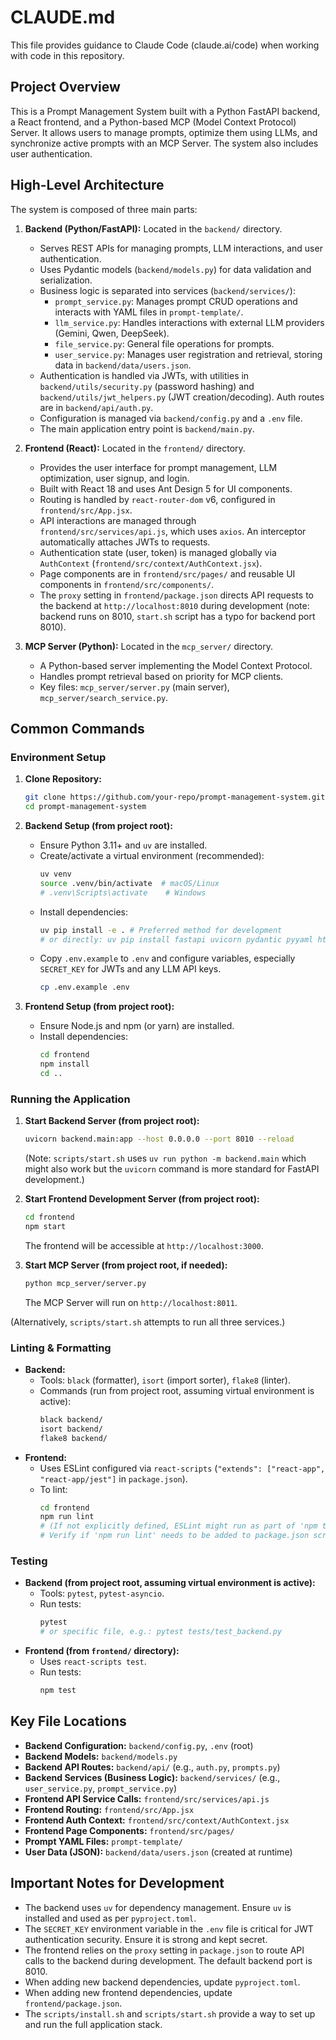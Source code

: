 # CLAUDE.md

This file provides guidance to Claude Code (claude.ai/code) when working with code in this repository.

## Project Overview

This is a Prompt Management System built with a Python FastAPI backend, a React frontend, and a Python-based MCP (Model Context Protocol) Server. It allows users to manage prompts, optimize them using LLMs, and synchronize active prompts with an MCP Server. The system also includes user authentication.

## High-Level Architecture

The system is composed of three main parts:

1.  **Backend (Python/FastAPI):** Located in the `backend/` directory.
    *   Serves REST APIs for managing prompts, LLM interactions, and user authentication.
    *   Uses Pydantic models (`backend/models.py`) for data validation and serialization.
    *   Business logic is separated into services (`backend/services/`):
        *   `prompt_service.py`: Manages prompt CRUD operations and interacts with YAML files in `prompt-template/`.
        *   `llm_service.py`: Handles interactions with external LLM providers (Gemini, Qwen, DeepSeek).
        *   `file_service.py`: General file operations for prompts.
        *   `user_service.py`: Manages user registration and retrieval, storing data in `backend/data/users.json`.
    *   Authentication is handled via JWTs, with utilities in `backend/utils/security.py` (password hashing) and `backend/utils/jwt_helpers.py` (JWT creation/decoding). Auth routes are in `backend/api/auth.py`.
    *   Configuration is managed via `backend/config.py` and a `.env` file.
    *   The main application entry point is `backend/main.py`.

2.  **Frontend (React):** Located in the `frontend/` directory.
    *   Provides the user interface for prompt management, LLM optimization, user signup, and login.
    *   Built with React 18 and uses Ant Design 5 for UI components.
    *   Routing is handled by `react-router-dom` v6, configured in `frontend/src/App.jsx`.
    *   API interactions are managed through `frontend/src/services/api.js`, which uses `axios`. An interceptor automatically attaches JWTs to requests.
    *   Authentication state (user, token) is managed globally via `AuthContext` (`frontend/src/context/AuthContext.jsx`).
    *   Page components are in `frontend/src/pages/` and reusable UI components in `frontend/src/components/`.
    *   The `proxy` setting in `frontend/package.json` directs API requests to the backend at `http://localhost:8010` during development (note: backend runs on 8010, `start.sh` script has a typo for backend port 8010).

3.  **MCP Server (Python):** Located in the `mcp_server/` directory.
    *   A Python-based server implementing the Model Context Protocol.
    *   Handles prompt retrieval based on priority for MCP clients.
    *   Key files: `mcp_server/server.py` (main server), `mcp_server/search_service.py`.

## Common Commands

### Environment Setup

1.  **Clone Repository:**
    ```bash
    git clone https://github.com/your-repo/prompt-management-system.git
    cd prompt-management-system
    ```

2.  **Backend Setup (from project root):**
    *   Ensure Python 3.11+ and `uv` are installed.
    *   Create/activate a virtual environment (recommended):
        ```bash
        uv venv
        source .venv/bin/activate  # macOS/Linux
        # .venv\Scripts\activate    # Windows
        ```
    *   Install dependencies:
        ```bash
        uv pip install -e . # Preferred method for development
        # or directly: uv pip install fastapi uvicorn pydantic pyyaml httpx google-generativeai openai aiofiles python-multipart python-dotenv sse-starlette pydantic-settings passlib[bcrypt] python-jose[cryptography]
        ```
    *   Copy `.env.example` to `.env` and configure variables, especially `SECRET_KEY` for JWTs and any LLM API keys.
        ```bash
        cp .env.example .env
        ```

3.  **Frontend Setup (from project root):**
    *   Ensure Node.js and npm (or yarn) are installed.
    *   Install dependencies:
        ```bash
        cd frontend
        npm install
        cd ..
        ```

### Running the Application

1.  **Start Backend Server (from project root):**
    ```bash
    uvicorn backend.main:app --host 0.0.0.0 --port 8010 --reload
    ```
    (Note: `scripts/start.sh` uses `uv run python -m backend.main` which might also work but the `uvicorn` command is more standard for FastAPI development.)

2.  **Start Frontend Development Server (from project root):**
    ```bash
    cd frontend
    npm start
    ```
    The frontend will be accessible at `http://localhost:3000`.

3.  **Start MCP Server (from project root, if needed):**
    ```bash
    python mcp_server/server.py
    ```
    The MCP Server will run on `http://localhost:8011`.

(Alternatively, `scripts/start.sh` attempts to run all three services.)

### Linting & Formatting

*   **Backend:**
    *   Tools: `black` (formatter), `isort` (import sorter), `flake8` (linter).
    *   Commands (run from project root, assuming virtual environment is active):
        ```bash
        black backend/
        isort backend/
        flake8 backend/
        ```
*   **Frontend:**
    *   Uses ESLint configured via `react-scripts` (`"extends": ["react-app", "react-app/jest"]` in `package.json`).
    *   To lint:
        ```bash
        cd frontend
        npm run lint
        # (If not explicitly defined, ESLint might run as part of 'npm test' or via IDE integrations)
        # Verify if 'npm run lint' needs to be added to package.json scripts if not present
        ```

### Testing

*   **Backend (from project root, assuming virtual environment is active):**
    *   Tools: `pytest`, `pytest-asyncio`.
    *   Run tests:
        ```bash
        pytest
        # or specific file, e.g.: pytest tests/test_backend.py
        ```
*   **Frontend (from `frontend/` directory):**
    *   Uses `react-scripts test`.
    *   Run tests:
        ```bash
        npm test
        ```

## Key File Locations

*   **Backend Configuration:** `backend/config.py`, `.env` (root)
*   **Backend Models:** `backend/models.py`
*   **Backend API Routes:** `backend/api/` (e.g., `auth.py`, `prompts.py`)
*   **Backend Services (Business Logic):** `backend/services/` (e.g., `user_service.py`, `prompt_service.py`)
*   **Frontend API Service Calls:** `frontend/src/services/api.js`
*   **Frontend Routing:** `frontend/src/App.jsx`
*   **Frontend Auth Context:** `frontend/src/context/AuthContext.jsx`
*   **Frontend Page Components:** `frontend/src/pages/`
*   **Prompt YAML Files:** `prompt-template/`
*   **User Data (JSON):** `backend/data/users.json` (created at runtime)

## Important Notes for Development

*   The backend uses `uv` for dependency management. Ensure `uv` is installed and used as per `pyproject.toml`.
*   The `SECRET_KEY` environment variable in the `.env` file is critical for JWT authentication security. Ensure it is strong and kept secret.
*   The frontend relies on the `proxy` setting in `package.json` to route API calls to the backend during development. The default backend port is 8010.
*   When adding new backend dependencies, update `pyproject.toml`.
*   When adding new frontend dependencies, update `frontend/package.json`.
*   The `scripts/install.sh` and `scripts/start.sh` provide a way to set up and run the full application stack.
